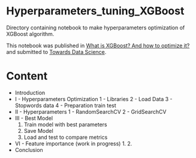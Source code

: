 # Hyperparameters_tuning_XGBoost
Directory containing notebook to make hyperparameters optimization of XGBoost algorithm.

This notebook was published in [What is XGBoost? And how to optimize it?](https://medium.com/@pere.christophe1/what-is-xgboost-and-how-to-optimize-it-d3c24e0e41b4) and submitted to [Towards Data Science](https://towardsdatascience.com).

# Content


- Introduction
- I - Hyperparameters Optimization
    1 - Libraries
    2 - Load Data
    3 - Stopwords data
    4 - Preparation train test
- II - Hyperparameters
    1 - RandomSearchCV
    2 - GridSearchCV
- III - Best Model
    1. Train model with best parameters
    2. Save Model
    3. Load and test to compare metrics
- VI - Feature importance (work in progress)
    1. 
    2.
- Conclusion


